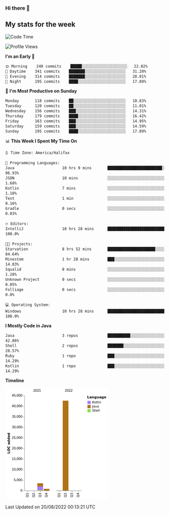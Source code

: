 ### Hi there 👋

## My stats for the week
<!--START_SECTION:waka-->
![Code Time](http://img.shields.io/badge/Code%20Time-382%20hrs%2042%20mins-blue)

![Profile Views](http://img.shields.io/badge/Profile%20Views-0-blue)

**I'm an Early 🐤** 

```text
🌞 Morning    240 commits    █████░░░░░░░░░░░░░░░░░░░░   22.02% 
🌆 Daytime    341 commits    ███████░░░░░░░░░░░░░░░░░░   31.28% 
🌃 Evening    314 commits    ███████░░░░░░░░░░░░░░░░░░   28.81% 
🌙 Night      195 commits    ████░░░░░░░░░░░░░░░░░░░░░   17.89%

```
📅 **I'm Most Productive on Sunday** 

```text
Monday       118 commits    ██░░░░░░░░░░░░░░░░░░░░░░░   10.83% 
Tuesday      120 commits    ██░░░░░░░░░░░░░░░░░░░░░░░   11.01% 
Wednesday    156 commits    ███░░░░░░░░░░░░░░░░░░░░░░   14.31% 
Thursday     179 commits    ████░░░░░░░░░░░░░░░░░░░░░   16.42% 
Friday       163 commits    ███░░░░░░░░░░░░░░░░░░░░░░   14.95% 
Saturday     159 commits    ███░░░░░░░░░░░░░░░░░░░░░░   14.59% 
Sunday       195 commits    ████░░░░░░░░░░░░░░░░░░░░░   17.89%

```


📊 **This Week I Spent My Time On** 

```text
⌚︎ Time Zone: America/Halifax

💬 Programming Languages: 
Java                     10 hrs 9 mins       ████████████████████████░   96.93% 
JSON                     10 mins             ░░░░░░░░░░░░░░░░░░░░░░░░░   1.68% 
Kotlin                   7 mins              ░░░░░░░░░░░░░░░░░░░░░░░░░   1.18% 
Text                     1 min               ░░░░░░░░░░░░░░░░░░░░░░░░░   0.16% 
Gradle                   0 secs              ░░░░░░░░░░░░░░░░░░░░░░░░░   0.03%

🔥 Editors: 
IntelliJ                 10 hrs 28 mins      █████████████████████████   100.0%

🐱‍💻 Projects: 
Starvation               8 hrs 52 mins       █████████████████████░░░░   84.64% 
Minestom                 1 hr 28 mins        ███░░░░░░░░░░░░░░░░░░░░░░   14.03% 
Squalid                  8 mins              ░░░░░░░░░░░░░░░░░░░░░░░░░   1.28% 
Unknown Project          0 secs              ░░░░░░░░░░░░░░░░░░░░░░░░░   0.05% 
Folliage                 0 secs              ░░░░░░░░░░░░░░░░░░░░░░░░░   0.0%

💻 Operating System: 
Windows                  10 hrs 28 mins      █████████████████████████   100.0%

```

**I Mostly Code in Java** 

```text
Java                     3 repos             ██████████░░░░░░░░░░░░░░░   42.86% 
Shell                    2 repos             ███████░░░░░░░░░░░░░░░░░░   28.57% 
Ruby                     1 repo              ███░░░░░░░░░░░░░░░░░░░░░░   14.29% 
Kotlin                   1 repo              ███░░░░░░░░░░░░░░░░░░░░░░   14.29%

```


**Timeline**

![Chart not found](https://raw.githubusercontent.com/lyndseyy/lyndseyy/main/charts/bar_graph.png) 


 Last Updated on 20/08/2022 00:13:21 UTC
<!--END_SECTION:waka-->